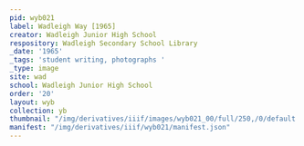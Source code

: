 ```yaml
---
pid: wyb021
label: Wadleigh Way [1965]
creator: Wadleigh Junior High School
respository: Wadleigh Secondary School Library
_date: '1965'
_tags: 'student writing, photographs '
_type: image
site: wad
school: Wadleigh Junior High School
order: '20'
layout: wyb
collection: yb
thumbnail: "/img/derivatives/iiif/images/wyb021_00/full/250,/0/default.jpg"
manifest: "/img/derivatives/iiif/wyb021/manifest.json"
---
```

